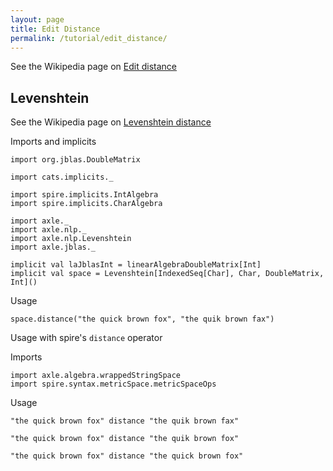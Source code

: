 ```yaml
---
layout: page
title: Edit Distance
permalink: /tutorial/edit_distance/
---
```


See the Wikipedia page on [Edit distance](https://en.wikipedia.org/wiki/Edit_distance)

Levenshtein
-----------

See the Wikipedia page on [Levenshtein distance](https://en.wikipedia.org/wiki/Levenshtein_distance)

Imports and implicits

```tut:book:silent
import org.jblas.DoubleMatrix

import cats.implicits._

import spire.implicits.IntAlgebra
import spire.implicits.CharAlgebra

import axle._
import axle.nlp._
import axle.nlp.Levenshtein
import axle.jblas._

implicit val laJblasInt = linearAlgebraDoubleMatrix[Int]
implicit val space = Levenshtein[IndexedSeq[Char], Char, DoubleMatrix, Int]()
```

Usage

```tut:book
space.distance("the quick brown fox", "the quik brown fax")
```

Usage with spire's `distance` operator

Imports

```tut:book:silent
import axle.algebra.wrappedStringSpace
import spire.syntax.metricSpace.metricSpaceOps
```

Usage

```tut:book
"the quick brown fox" distance "the quik brown fax"

"the quick brown fox" distance "the quik brown fox"

"the quick brown fox" distance "the quick brown fox"
```
